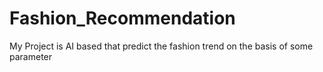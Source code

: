 # Fashion_Recommendation
My Project is AI based that predict the fashion trend on the basis of some parameter
